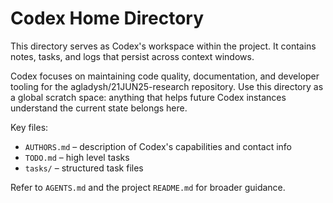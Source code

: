 # Codex Home Directory

This directory serves as Codex's workspace within the project. It contains
notes, tasks, and logs that persist across context windows.

Codex focuses on maintaining code quality, documentation, and developer tooling
for the agladysh/21JUN25-research repository. Use this directory as a global
scratch space: anything that helps future Codex instances understand the current
state belongs here.

Key files:
- `AUTHORS.md` – description of Codex's capabilities and contact info
- `TODO.md` – high level tasks
- `tasks/` – structured task files

Refer to `AGENTS.md` and the project `README.md` for broader guidance.
